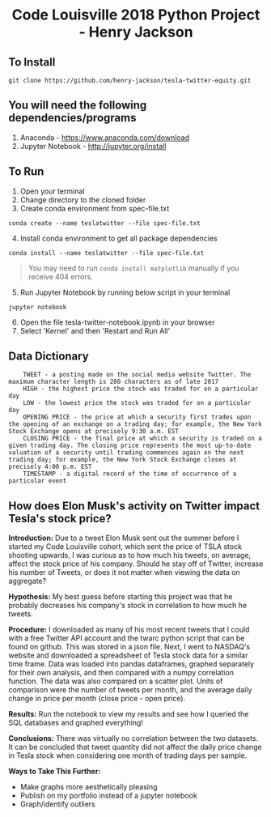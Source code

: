 # <p align="center"> Code Louisville 2018 Python Project - Henry Jackson </p>

## To Install
```
git clone https://github.com/henry-jackson/tesla-twitter-equity.git
```

## You will need the following dependencies/programs
1. Anaconda - https://www.anaconda.com/download
2. Jupyter Notebook - http://jupyter.org/install

## To Run
1. Open your terminal
2. Change directory to the cloned folder
3. Create conda environment from spec-file.txt
```
conda create --name teslatwitter --file spec-file.txt
```
4. Install conda environment to get all package dependencies
```
conda install --name teslatwitter --file spec-file.txt
```
> You may need to run `conda install matplotlib` manually if you receive 404
errors.

5. Run Jupyter Notebook by running below script in your terminal
```
jupyter notebook
```
6. Open the file tesla-twitter-notebook.ipynb in your browser
7. Select 'Kernel' and then 'Restart and Run All'

## Data Dictionary
```
    TWEET - a posting made on the social media website Twitter. The maximum character length is 280 characters as of late 2017
    HIGH - the highest price the stock was traded for on a particular day
    LOW - the lowest price the stock was traded for on a particular day
    OPENING PRICE - the price at which a security first trades upon the opening of an exchange on a trading day; for example, the New York Stock Exchange opens at precisely 9:30 a.m. EST
    CLOSING PRICE - the final price at which a security is traded on a given trading day. The closing price represents the most up-to-date valuation of a security until trading commences again on the next trading day; for example, the New York Stock Exchange closes at precisely 4:00 p.m. EST
    TIMESTAMP - a digital record of the time of occurrence of a particular event
```

## How does Elon Musk's activity on Twitter impact Tesla's stock price?

<b>Introduction:</b>
Due to a tweet Elon Musk sent out the summer before I started my Code
Louisville cohort, which sent the price of TSLA stock shooting upwards, I was curious as to how much his tweets, on average, affect the stock price of his company. Should he stay off of Twitter, increase his number of Tweets, or does it not matter when viewing the data on aggregate? 

<b>Hypothesis:</b>
My best guess before starting this project was that he probably decreases his
company's stock in correlation to how much he tweets.

<b>Procedure:</b>
I downloaded as many of his most recent tweets that I could with a free Twitter
API account and the twarc python script that can be found on github. This was
stored in a json file. Next, I went to NASDAQ's website and downloaded
a spreadsheet of Tesla stock data for a similar time frame. Data was loaded
into pandas dataframes, graphed separately for their own analysis, and then
compared with a numpy correlation function. The data was also compared on
a scatter plot. Units of comparison were the number of tweets per month, and
the average daily change in price per month (close price - open price).

<b>Results:</b>
Run the notebook to view my results and see how I queried the SQL databases and
graphed everything!

<b>Conclusions:</b>
There was virtually no correlation between the two datasets. It can be
concluded that tweet quantity did not affect the daily price change in Tesla
stock when considering one month of trading days per sample.

<b>Ways to Take This Further:</b>
- Make graphs more aesthetically pleasing
- Publish on my portfolio instead of a jupyter notebook
- Graph/identify outliers
